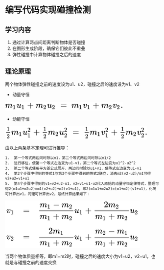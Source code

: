 # 编写代码实现碰撞检测

## 学习内容

1. 通过计算两点间距离判断物体是否碰撞
2. 在图形生成阶段，确保它们彼此不重叠
3. 弹性碰撞中计算物体碰撞之后的速度

## 理论原理

两个物体弹性碰撞之前的速度设为u1、u2，碰撞之后的速度设为v1、v2

* 动量守恒

!['动能守恒'](/assets/c96b4cc0e7b609b53b3b03c33297c7ef6d03cbd9.svg)

* 动能守恒

!['动能守恒'](/assets/344330d4e62d3d8e1f79c7969aad8b33cfbddbd3.svg)

由以上两条基本定理可进行推导：

    1.  第一个等式两边同时除以m1，第二个等式两边同时除以m1/2
    2.  进行移位，使第一个等式左边变为u1-v1，第二个等式左边变为u1^2-u2^2
    3.  第二个等式使用平方差公式展开，两边同时除以u1+v1，使等式左边变为u1-v1
    4.  第2个步骤中得到的等式1与第3个步骤中得到的等式2联立，消去m2(v2-u2)/m1可得v2+u2=v1+u1
    5.  第4个步骤中得到的v1=v2+u2-u1，v2=v1+u1-u2代入原始的动量守恒定律等式，整理可得2(m1u1+m2u2)=m1(v2+u2)+m2(v1+u1)，即2(m1u1+m2u2)=(m1+m2)(v1+u1)，化简可计算出v1，同理可计算出v2，最终计算结果如下：

!['计算碰撞之后的速度'](/assets/8703800c3e0f653458fc01982b475f4f51b26bca.svg)

当两个物体质量相等，即m1=m2时，碰撞之后的速度大小为v1=u2，v2=u1，也就是与碰撞之前的速度交换
